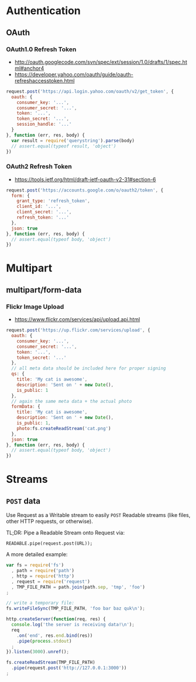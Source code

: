 
# Authentication






















































































<extoc></extoc>

## OAuth

### OAuth1.0 Refresh Token

- http://oauth.googlecode.com/svn/spec/ext/session/1.0/drafts/1/spec.html#anchor4
- https://developer.yahoo.com/oauth/guide/oauth-refreshaccesstoken.html

```js
request.post('https://api.login.yahoo.com/oauth/v2/get_token', {
  oauth: {
    consumer_key: '...',
    consumer_secret: '...',
    token: '...',
    token_secret: '...',
    session_handle: '...'
  }
}, function (err, res, body) {
  var result = require('querystring').parse(body)
  // assert.equal(typeof result, 'object')
})
```

### OAuth2 Refresh Token

- https://tools.ietf.org/html/draft-ietf-oauth-v2-31#section-6

```js
request.post('https://accounts.google.com/o/oauth2/token', {
  form: {
    grant_type: 'refresh_token',
    client_id: '...',
    client_secret: '...',
    refresh_token: '...'
  },
  json: true
}, function (err, res, body) {
  // assert.equal(typeof body, 'object')
})
```

# Multipart

## multipart/form-data

### Flickr Image Upload

- https://www.flickr.com/services/api/upload.api.html

```js
request.post('https://up.flickr.com/services/upload', {
  oauth: {
    consumer_key: '...',
    consumer_secret: '...',
    token: '...',
    token_secret: '...'
  },
  // all meta data should be included here for proper signing
  qs: {
    title: 'My cat is awesome',
    description: 'Sent on ' + new Date(),
    is_public: 1
  },
  // again the same meta data + the actual photo
  formData: {
    title: 'My cat is awesome',
    description: 'Sent on ' + new Date(),
    is_public: 1,
    photo:fs.createReadStream('cat.png')
  },
  json: true
}, function (err, res, body) {
  // assert.equal(typeof body, 'object')
})
```

# Streams

## `POST` data

Use Request as a Writable stream to easily `POST` Readable streams (like files, other HTTP requests, or otherwise).

TL;DR: Pipe a Readable Stream onto Request via:

```
READABLE.pipe(request.post(URL));
```

A more detailed example:

```js
var fs = require('fs')
  , path = require('path')
  , http = require('http')
  , request = require('request')
  , TMP_FILE_PATH = path.join(path.sep, 'tmp', 'foo')
;

// write a temporary file:
fs.writeFileSync(TMP_FILE_PATH, 'foo bar baz quk\n');

http.createServer(function(req, res) {
  console.log('the server is receiving data!\n');
  req
    .on('end', res.end.bind(res))
    .pipe(process.stdout)
  ;
}).listen(3000).unref();

fs.createReadStream(TMP_FILE_PATH)
  .pipe(request.post('http://127.0.0.1:3000'))
;
```
